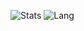 ![Stats](https://github-readme-stats.vercel.app/api?username=harp077&show_icons=true&count_private=true&hide_title=false)
![Lang](https://github-readme-stats.vercel.app/api/top-langs/?username=harp077&layout=compact&langs_count=2&hide_title=true)

<!--
**harp077/harp077** is a ✨ _special_ ✨ repository because its `README.md` (this file) appears on your GitHub profile.

Here are some ideas to get you started:

- 🔭 I’m currently working on ...
- 🌱 I’m currently learning ...
- 👯 I’m looking to collaborate on ...
- 🤔 I’m looking for help with ...
- 💬 Ask me about ...
- 📫 How to reach me: ...
- 😄 Pronouns: ...
- ⚡ Fun fact: ...
-->
